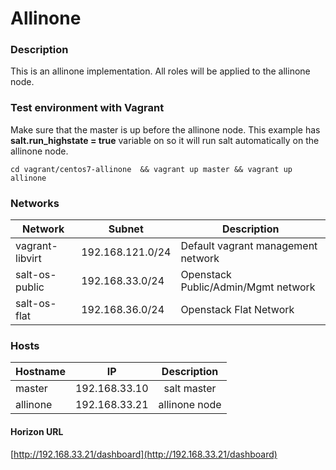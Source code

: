 # Allinone

### Description

This is an allinone implementation. All roles will be applied to the allinone node.

### Test environment with Vagrant

Make sure that the master is up before the allinone node.
This example has **salt.run_highstate = true** variable on so it will run salt automatically on the allinone node.

	cd vagrant/centos7-allinone  && vagrant up master && vagrant up allinone
	
### Networks

Network | Subnet | Description
--- | --- | ---
vagrant-libvirt | 192.168.121.0/24 | Default vagrant management network
salt-os-public | 192.168.33.0/24 | Openstack Public/Admin/Mgmt network
salt-os-flat | 192.168.36.0/24 | Openstack Flat Network

### Hosts

|    Hostname   |     IP        | Description   |
| ------------- |:-------------:|:-------------:|
| master        | 192.168.33.10 | salt master   |
| allinone      | 192.168.33.21 | allinone node |


#### Horizon URL
[http://192.168.33.21/dashboard](http://192.168.33.21/dashboard)